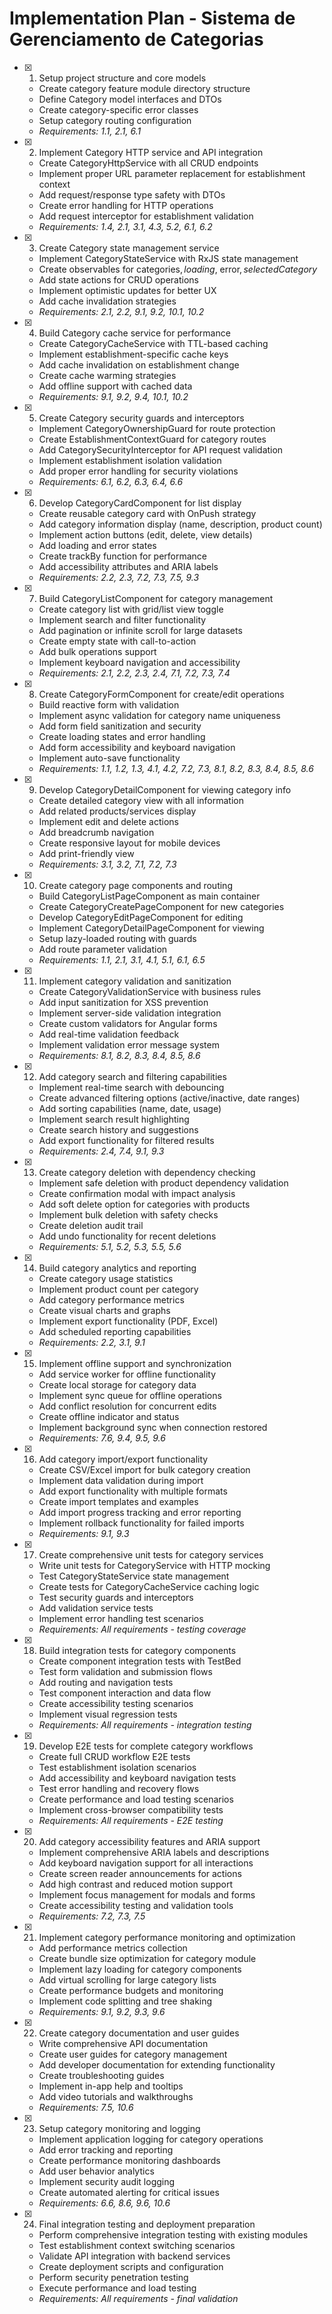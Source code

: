 # Implementation Plan - Sistema de Gerenciamento de Categorias

- [x] 1. Setup project structure and core models
  - Create category feature module directory structure
  - Define Category model interfaces and DTOs
  - Create category-specific error classes
  - Setup category routing configuration
  - _Requirements: 1.1, 2.1, 6.1_

- [x] 2. Implement Category HTTP service and API integration
  - Create CategoryHttpService with all CRUD endpoints
  - Implement proper URL parameter replacement for establishment context
  - Add request/response type safety with DTOs
  - Create error handling for HTTP operations
  - Add request interceptor for establishment validation
  - _Requirements: 1.4, 2.1, 3.1, 4.3, 5.2, 6.1, 6.2_

- [x] 3. Create Category state management service
  - Implement CategoryStateService with RxJS state management
  - Create observables for categories$, loading$, error$, selectedCategory$
  - Add state actions for CRUD operations
  - Implement optimistic updates for better UX
  - Add cache invalidation strategies
  - _Requirements: 2.1, 2.2, 9.1, 9.2, 10.1, 10.2_

- [x] 4. Build Category cache service for performance
  - Create CategoryCacheService with TTL-based caching
  - Implement establishment-specific cache keys
  - Add cache invalidation on establishment change
  - Create cache warming strategies
  - Add offline support with cached data
  - _Requirements: 9.1, 9.2, 9.4, 10.1, 10.2_

- [x] 5. Create Category security guards and interceptors
  - Implement CategoryOwnershipGuard for route protection
  - Create EstablishmentContextGuard for category routes
  - Add CategorySecurityInterceptor for API request validation
  - Implement establishment isolation validation
  - Add proper error handling for security violations
  - _Requirements: 6.1, 6.2, 6.3, 6.4, 6.6_

- [x] 6. Develop CategoryCardComponent for list display
  - Create reusable category card with OnPush strategy
  - Add category information display (name, description, product count)
  - Implement action buttons (edit, delete, view details)
  - Add loading and error states
  - Create trackBy function for performance
  - Add accessibility attributes and ARIA labels
  - _Requirements: 2.2, 2.3, 7.2, 7.3, 7.5, 9.3_

- [x] 7. Build CategoryListComponent for category management
  - Create category list with grid/list view toggle
  - Implement search and filter functionality
  - Add pagination or infinite scroll for large datasets
  - Create empty state with call-to-action
  - Add bulk operations support
  - Implement keyboard navigation and accessibility
  - _Requirements: 2.1, 2.2, 2.3, 2.4, 7.1, 7.2, 7.3, 7.4_

- [x] 8. Create CategoryFormComponent for create/edit operations
  - Build reactive form with validation
  - Implement async validation for category name uniqueness
  - Add form field sanitization and security
  - Create loading states and error handling
  - Add form accessibility and keyboard navigation
  - Implement auto-save functionality
  - _Requirements: 1.1, 1.2, 1.3, 4.1, 4.2, 7.2, 7.3, 8.1, 8.2, 8.3, 8.4, 8.5, 8.6_

- [x] 9. Develop CategoryDetailComponent for viewing category info
  - Create detailed category view with all information
  - Add related products/services display
  - Implement edit and delete actions
  - Add breadcrumb navigation
  - Create responsive layout for mobile devices
  - Add print-friendly view
  - _Requirements: 3.1, 3.2, 7.1, 7.2, 7.3_

- [x] 10. Create category page components and routing
  - Build CategoryListPageComponent as main container
  - Create CategoryCreatePageComponent for new categories
  - Develop CategoryEditPageComponent for editing
  - Implement CategoryDetailPageComponent for viewing
  - Setup lazy-loaded routing with guards
  - Add route parameter validation
  - _Requirements: 1.1, 2.1, 3.1, 4.1, 5.1, 6.1, 6.5_

- [x] 11. Implement category validation and sanitization
  - Create CategoryValidationService with business rules
  - Add input sanitization for XSS prevention
  - Implement server-side validation integration
  - Create custom validators for Angular forms
  - Add real-time validation feedback
  - Implement validation error message system
  - _Requirements: 8.1, 8.2, 8.3, 8.4, 8.5, 8.6_

- [x] 12. Add category search and filtering capabilities
  - Implement real-time search with debouncing
  - Create advanced filtering options (active/inactive, date ranges)
  - Add sorting capabilities (name, date, usage)
  - Implement search result highlighting
  - Create search history and suggestions
  - Add export functionality for filtered results
  - _Requirements: 2.4, 7.4, 9.1, 9.3_

- [x] 13. Create category deletion with dependency checking
  - Implement safe deletion with product dependency validation
  - Create confirmation modal with impact analysis
  - Add soft delete option for categories with products
  - Implement bulk deletion with safety checks
  - Create deletion audit trail
  - Add undo functionality for recent deletions
  - _Requirements: 5.1, 5.2, 5.3, 5.5, 5.6_

- [x] 14. Build category analytics and reporting
  - Create category usage statistics
  - Implement product count per category
  - Add category performance metrics
  - Create visual charts and graphs
  - Implement export functionality (PDF, Excel)
  - Add scheduled reporting capabilities
  - _Requirements: 2.2, 3.1, 9.1_

- [x] 15. Implement offline support and synchronization
  - Add service worker for offline functionality
  - Create local storage for category data
  - Implement sync queue for offline operations
  - Add conflict resolution for concurrent edits
  - Create offline indicator and status
  - Implement background sync when connection restored
  - _Requirements: 7.6, 9.4, 9.5, 9.6_

- [x] 16. Add category import/export functionality
  - Create CSV/Excel import for bulk category creation
  - Implement data validation during import
  - Add export functionality with multiple formats
  - Create import templates and examples
  - Add import progress tracking and error reporting
  - Implement rollback functionality for failed imports
  - _Requirements: 9.1, 9.3_

- [x] 17. Create comprehensive unit tests for category services
  - Write unit tests for CategoryService with HTTP mocking
  - Test CategoryStateService state management
  - Create tests for CategoryCacheService caching logic
  - Test security guards and interceptors
  - Add validation service tests
  - Implement error handling test scenarios
  - _Requirements: All requirements - testing coverage_

- [x] 18. Build integration tests for category components
  - Create component integration tests with TestBed
  - Test form validation and submission flows
  - Add routing and navigation tests
  - Test component interaction and data flow
  - Create accessibility testing scenarios
  - Implement visual regression tests
  - _Requirements: All requirements - integration testing_

- [x] 19. Develop E2E tests for complete category workflows
  - Create full CRUD workflow E2E tests
  - Test establishment isolation scenarios
  - Add accessibility and keyboard navigation tests
  - Test error handling and recovery flows
  - Create performance and load testing scenarios
  - Implement cross-browser compatibility tests
  - _Requirements: All requirements - E2E testing_

- [x] 20. Add category accessibility features and ARIA support
  - Implement comprehensive ARIA labels and descriptions
  - Add keyboard navigation support for all interactions
  - Create screen reader announcements for actions
  - Add high contrast and reduced motion support
  - Implement focus management for modals and forms
  - Create accessibility testing and validation tools
  - _Requirements: 7.2, 7.3, 7.5_

- [x] 21. Implement category performance monitoring and optimization
  - Add performance metrics collection
  - Create bundle size optimization for category module
  - Implement lazy loading for category components
  - Add virtual scrolling for large category lists
  - Create performance budgets and monitoring
  - Implement code splitting and tree shaking
  - _Requirements: 9.1, 9.2, 9.3, 9.6_

- [x] 22. Create category documentation and user guides
  - Write comprehensive API documentation
  - Create user guides for category management
  - Add developer documentation for extending functionality
  - Create troubleshooting guides
  - Implement in-app help and tooltips
  - Add video tutorials and walkthroughs
  - _Requirements: 7.5, 10.6_

- [x] 23. Setup category monitoring and logging
  - Implement application logging for category operations
  - Add error tracking and reporting
  - Create performance monitoring dashboards
  - Add user behavior analytics
  - Implement security audit logging
  - Create automated alerting for critical issues
  - _Requirements: 6.6, 8.6, 9.6, 10.6_

- [x] 24. Final integration testing and deployment preparation
  - Perform comprehensive integration testing with existing modules
  - Test establishment context switching scenarios
  - Validate API integration with backend services
  - Create deployment scripts and configuration
  - Perform security penetration testing
  - Execute performance and load testing
  - _Requirements: All requirements - final validation_
